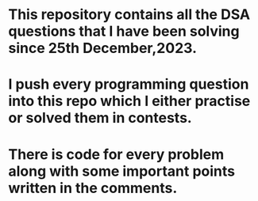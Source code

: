 # This repository contains all the DSA questions that I have been solving since 25th December,2023.
# I push every programming question into this repo which I either practise or solved them in contests.
# There is code for every problem along with some important points written in the comments.
